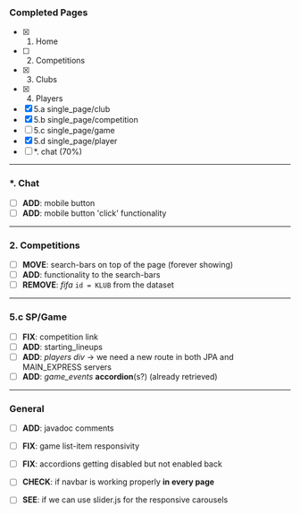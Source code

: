 ### Completed Pages
- [x] 1. Home
- [ ] 2. Competitions
- [x] 3. Clubs
- [x] 4. Players
- [x] 5.a single_page/club
- [x] 5.b single_page/competition
- [ ] 5.c single_page/game
- [x] 5.d single_page/player
- [ ] \*. chat (70%)

---
### \*. Chat
- [ ] **ADD**: mobile button 
- [ ] **ADD**: mobile button 'click' functionality

---
### 2. Competitions
- [ ] **MOVE**: search-bars on top of the page (forever showing)
- [ ] **ADD**: functionality to the search-bars
- [ ] **REMOVE**: *fifa* `id = KLUB` from the dataset

---
### 5.c SP/Game
- [ ] **FIX**: competition link
- [ ] **ADD**: starting_lineups
- [ ] **ADD**: *players div* $\rightarrow$ we need a new route in both JPA and MAIN_EXPRESS servers
- [ ] **ADD**: *game_events* **accordion**(s?) (already retrieved)

---
### General  
- [ ] **ADD**: javadoc comments
- [ ] **FIX**: game list-item responsivity 
- [ ] **FIX**: accordions getting disabled but not enabled back
- [ ] **CHECK**: if navbar is working properly **in every page** 
- [ ] **SEE**: if we can use slider.js for the responsive carousels

